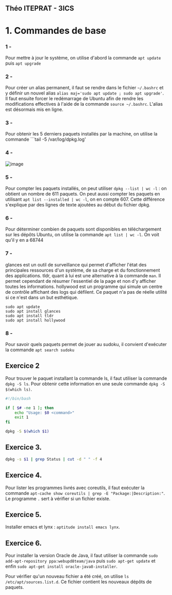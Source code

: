 ## Théo ITEPRAT - 3ICS

# 1. Commandes de base

### 1 - 
Pour mettre à jour le système, on utilise d'abord la commande ```apt update``` puis ```apt upgrade```

### 2 - 
Pour créer un alias permanent, il faut se rendre dans le fichier ```~/.bashrc``` et y définir un nouvel alias ```alias maj='sudo apt update ; sudo apt upgrade'```. Il faut ensuite forcer le redémarrage de Ubuntu afin de rendre les modifications effectives à l'aide de la commande ```source ~/.bashrc```. L'alias est désormais mis en ligne.

### 3 - 
Pour obtenir les 5 derniers paquets  installés par la machine, on utilise la commande ```tail -5 /var/log/dpkg.log'

### 4 -
![image](https://user-images.githubusercontent.com/113093094/192952254-4b867a38-d01e-4e69-9673-a1df2584e4be.png)


### 5 - 
Pour compter les paquets installés, on peut utiliser ```dpkg --list | wc -l``` : on obtient un nombre de 611 paquets. On peut aussi compter les paquets en utilisant ```apt list --installed | wc -l```, on en compte 607. Cette différence s'explique par des lignes de texte ajoutées au début du fichier dpkg. 

### 6 - 
Pour déterminer combien de paquets sont disponibles en téléchargement sur les dépôts Ubuntu, on utilise la commande ```apt list | wc -l```. On voit qu'il y en a 68744 

### 7 -
glances est un outil de surveillance qui permet d'afficher l'état des principales ressources d'un système, de sa charge et du fonctionnement des applications.
tldr, quant à lui est une alternative à la commande ```man```. Il permet cependant de résumer l'essentiel de la page et non d'y afficher toutes les informations.
hollywood est un programme qui simule un centre de contrôle affichant des logs qui défilent. Ce paquet n'a pas de réelle utilité si ce n'est dans un but esthétique.
```
sudo apt update 
sudo apt install glances 
sudo apt install tldr
sudo apt install hollywood
```     

### 8 - 
Pour savoir quels paquets permet de jouer au sudoku, il convient d'exécuter la commande ```apt search sudoku```


## Exercice 2

Pour trouver le paquet installant la commande ls, il faut utiliser la commande ```dpkg -S ls```. Pour obtenir cette information en une seule commande ```dpkg -S $(which ls)```.

```bash
#!/bin/bash

if [ $# -ne 1 ]; then
    echo "Usage: $0 <command>"
    exit 1
fi

dpkg -S $(which $1)
```

## Exercice 3. 

```bash
dpkg -s $1 | grep Status | cut -d " " -f 4
```

## Exercice 4.

Pour lister les programmes livrés avec coreutils, il faut exécuter la commande ````apt-cache show coreutils | grep -E "Package:|Description:"````. Le programme ````.```` sert à vérifier si un fichier existe.

## Exercice 5.

Installer emacs et lynx : ```aptitude install emacs lynx```.



## Exercice 6.

Pour installer la version Oracle de Java, il faut utiliser la commande ```sudo add-apt-repository ppa:webupd8team/java``` puis ```sudo apt-get update``` et enfin  ```sudo apt-get install oracle-java8-installer```.

Pour vérifier qu'un nouveau fichier a été créé, on utilise  ```ls /etc/apt/sources.list.d```. Ce fichier contient les nouveaux dépôts de paquets.


